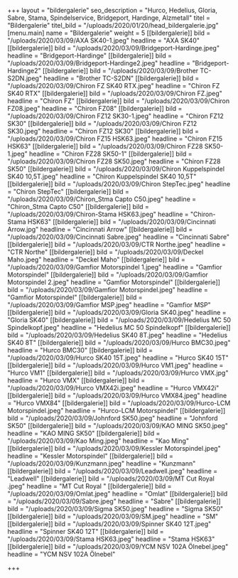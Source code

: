 +++
layout = "bildergalerie"
seo_description = "Hurco, Hedelius, Gloria, Sabre, Stama, Spindelservice, Bridgeport, Hardinge, Alzmetall"
titel = "Bildergalerie"
titel_bild = "/uploads/2020/01/20/head_bildergalerie.jpg"
[menu.main]
name = "Bildergalerie"
weight = 5
[[bildergalerie]]
bild = "/uploads/2020/03/09/AXA SK40-1.jpeg"
headline = "AXA SK40"
[[bildergalerie]]
bild = "/uploads/2020/03/09/Bridgeport-Hardinge.jpeg"
headline = "Bridgeport-Hardinge"
[[bildergalerie]]
bild = "/uploads/2020/03/09/Bridgeport-Hardinge2.jpeg"
headline = "Bridgeport-Hardinge2"
[[bildergalerie]]
bild = "/uploads/2020/03/09/Brother TC-S2DN.jpeg"
headline = "Brother TC-S2DN"
[[bildergalerie]]
bild = "/uploads/2020/03/09/Chiron FZ SK40 RTX.jpeg"
headline = "Chiron FZ SK40 RTX"
[[bildergalerie]]
bild = "/uploads/2020/03/09/Chiron FZ.jpeg"
headline = "Chiron FZ"
[[bildergalerie]]
bild = "/uploads/2020/03/09/Chiron FZ08.jpeg"
headline = "Chiron FZ08"
[[bildergalerie]]
bild = "/uploads/2020/03/09/Chiron FZ12 SK30-1.jpeg"
headline = "Chiron FZ12 SK30"
[[bildergalerie]]
bild = "/uploads/2020/03/09/Chiron FZ12 SK30.jpeg"
headline = "Chiron FZ12 SK30"
[[bildergalerie]]
bild = "/uploads/2020/03/09/Chiron FZ15 HSK63.jpeg"
headline = "Chiron FZ15 HSK63"
[[bildergalerie]]
bild = "/uploads/2020/03/09/Chiron FZ28 SK50-1.jpeg"
headline = "Chiron FZ28 SK50-1"
[[bildergalerie]]
bild = "/uploads/2020/03/09/Chiron FZ28 SK50.jpeg"
headline = "Chiron FZ28 SK50"
[[bildergalerie]]
bild = "/uploads/2020/03/09/Chiron Kuppelspindel SK40 10,5T.jpeg"
headline = "Chiron Kuppelspindel SK40 10,5T"
[[bildergalerie]]
bild = "/uploads/2020/03/09/Chiron StepTec.jpeg"
headline = "Chiron StepTec"
[[bildergalerie]]
bild = "/uploads/2020/03/09/Chiron_Stma Capto C50.jpeg"
headline = "Chiron_Stma Capto C50"
[[bildergalerie]]
bild = "/uploads/2020/03/09/Chiron-Stama HSK63.jpeg"
headline = "Chiron-Stama HSK63"
[[bildergalerie]]
bild = "/uploads/2020/03/09/Cincinnati Arrow.jpg"
headline = "Cincinnati Arrow"
[[bildergalerie]]
bild = "/uploads/2020/03/09/Cincinnati Sabre.jpeg"
headline = "Cincinnati Sabre"
[[bildergalerie]]
bild = "/uploads/2020/03/09/CTR Northe.jpeg"
headline = "CTR Northe"
[[bildergalerie]]
bild = "/uploads/2020/03/09/Deckel Maho.jpeg"
headline = "Deckel Maho"
[[bildergalerie]]
bild = "/uploads/2020/03/09/Gamfior Motorspindel 1.jpeg"
headline = "Gamfior Motorspindel"
[[bildergalerie]]
bild = "/uploads/2020/03/09/Gamfior Motorspindel 2.jpeg"
headline = "Gamfior Motorspindel"
[[bildergalerie]]
bild = "/uploads/2020/03/09/Gamfior Motorspindel.jpeg"
headline = "Gamfior Motorspindel"
[[bildergalerie]]
bild = "/uploads/2020/03/09/Gamfior MSP.jpeg"
headline = "Gamfior MSP"
[[bildergalerie]]
bild = "/uploads/2020/03/09/Gloria SK40.jpeg"
headline = "Gloria SK40"
[[bildergalerie]]
bild = "/uploads/2020/03/09/Hedelius MC 50 Spindelkopf.jpeg"
headline = "Hedelius MC 50 Spindelkopf"
[[bildergalerie]]
bild = "/uploads/2020/03/09/Hedelius SK40 8T.jpeg"
headline = "Hedelius SK40 8T"
[[bildergalerie]]
bild = "/uploads/2020/03/09/Hurco BMC30.jpeg"
headline = "Hurco BMC30"
[[bildergalerie]]
bild = "/uploads/2020/03/09/Hurco SK40 15T.jpeg"
headline = "Hurco SK40 15T"
[[bildergalerie]]
bild = "/uploads/2020/03/09/Hurco VM1.jpeg"
headline = "Hurco VM1"
[[bildergalerie]]
bild = "/uploads/2020/03/09/Hurco VMX.jpg"
headline = "Hurco VMX"
[[bildergalerie]]
bild = "/uploads/2020/03/09/Hurco VMX42i.jpeg"
headline = "Hurco VMX42i"
[[bildergalerie]]
bild = "/uploads/2020/03/09/Hurco VMX84.jpeg"
headline = "Hurco VMX84"
[[bildergalerie]]
bild = "/uploads/2020/03/09/Hurco-LCM Motorspindel.jpeg"
headline = "Hurco-LCM Motorspindel"
[[bildergalerie]]
bild = "/uploads/2020/03/09/Johnford SK50.jpeg"
headline = "Johnford SK50"
[[bildergalerie]]
bild = "/uploads/2020/03/09/KAO MING SK50.jpeg"
headline = "KAO MING SK50"
[[bildergalerie]]
bild = "/uploads/2020/03/09/Kao Ming.jpeg"
headline = "Kao Ming"
[[bildergalerie]]
bild = "/uploads/2020/03/09/Kessler Motorspindel.jpeg"
headline = "Kessler Motorspindel"
[[bildergalerie]]
bild = "/uploads/2020/03/09/Kunzmann.jpeg"
headline = "Kunzmann"
[[bildergalerie]]
bild = "/uploads/2020/03/09/Leadwell.jpeg"
headline = "Leadwell"
[[bildergalerie]]
bild = "/uploads/2020/03/09/MT Cut Royal .jpeg"
headline = "MT Cut Royal "
[[bildergalerie]]
bild = "/uploads/2020/03/09/Omlat.jpeg"
headline = "Omlat"
[[bildergalerie]]
bild = "/uploads/2020/03/09/Sabre.jpeg"
headline = "Sabre"
[[bildergalerie]]
bild = "/uploads/2020/03/09/Sigma SK50.jpeg"
headline = "Sigma SK50"
[[bildergalerie]]
bild = "/uploads/2020/03/09/SM.jpeg"
headline = "SM"
[[bildergalerie]]
bild = "/uploads/2020/03/09/Spinner SK40 12T.jpeg"
headline = "Spinner SK40 12T"
[[bildergalerie]]
bild = "/uploads/2020/03/09/Stama HSK63.jpeg"
headline = "Stama HSK63"
[[bildergalerie]]
bild = "/uploads/2020/03/09/YCM NSV 102A Ölnebel.jpeg"
headline = "YCM NSV 102A Ölnebel"

+++
